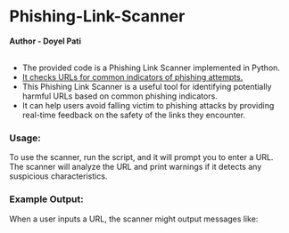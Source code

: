 # Phishing-Link-Scanner
<b> Author - Doyel Pati</b>
<ul>
<br>
<li>The provided code is a Phishing Link Scanner implemented in Python.</li>
<u> <li> It checks URLs for common indicators of phishing attempts.</li> </u>
  <li> This Phishing Link Scanner is a useful tool for identifying potentially harmful URLs based on common phishing indicators.</li>
  <li>It can help users avoid falling victim to phishing attacks by providing real-time feedback on the safety of the links they encounter.</li>
</ul>
<h3> Usage: </h3>
To use the scanner, run the script, and it will prompt you to enter a URL.<br>
The scanner will analyze the URL and print warnings if it detects any suspicious characteristics.
<h3>Example Output:</h3>
When a user inputs a URL, the scanner might output messages like:

